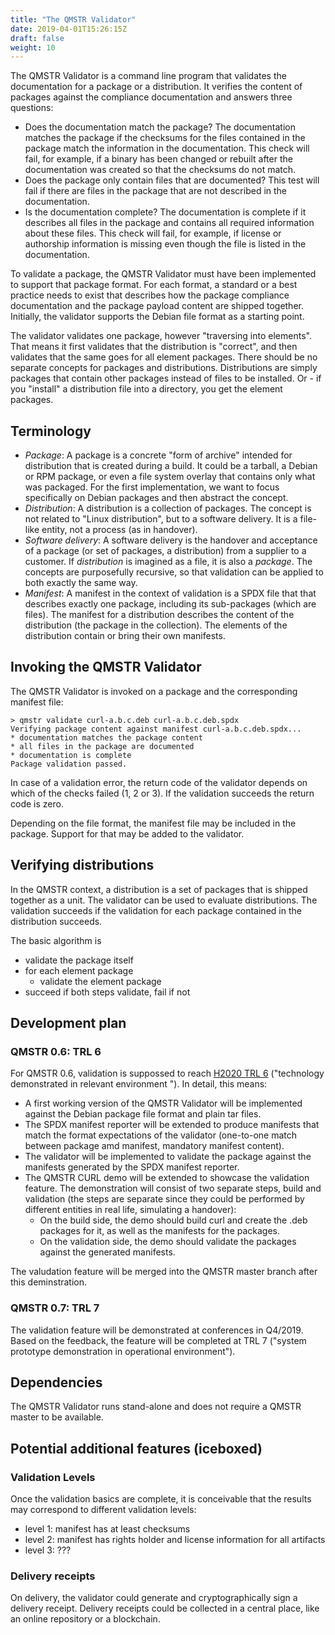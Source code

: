 ```yaml
---
title: "The QMSTR Validator"
date: 2019-04-01T15:26:15Z
draft: false
weight: 10
---
```


The QMSTR Validator is a command line program that validates the
documentation for a package or a distribution. It verifies the content
of packages against the compliance documentation and answers three
questions:

* Does the documentation match the package? The documentation matches
  the package if the checksums for the files contained in the package
  match the information in the documentation. This check will fail,
  for example, if a binary has been changed or rebuilt after the
  documentation was created so that the checksums do not match.
* Does the package only contain files that are documented? This test
  will fail if there are files in the package that are not described
  in the documentation.
* Is the documentation complete? The documentation is complete if it
  describes all files in the package and contains all required
  information about these files. This check will fail, for example,
  if license or authorship information is missing even though the file
  is listed in the documentation.

To validate a package, the QMSTR Validator must have been implemented
to support that package format. For each format, a standard or a best
practice needs to exist that describes how the package compliance
documentation and the package payload content are shipped
together. Initially, the validator supports the Debian file format as
a starting point.

The validator validates one package, however "traversing into elements". That means it first validates that the distribution is "correct", and then validates that the same goes for all element packages. There should be no separate concepts for packages and distributions. Distributions are simply packages that contain other packages instead of files to be installed. Or - if you "install" a distribution file into a directory, you get the element packages.

## Terminology

* *Package*: A package is a concrete "form of archive" intended for distribution that is created during a build. It could be a tarball, a Debian or RPM package, or even a file system overlay that contains only what was packaged. For the first implementation, we want to focus specifically on Debian packages and then abstract the concept.
* *Distribution*: A distribution is a collection of packages. The concept is not related to "Linux distribution", but to a software delivery. It is a file-like entity, not a process (as in handover).
* *Software delivery*: A software delivery is the handover and acceptance of a package (or set of packages, a distribution) from a supplier to a customer. If *distribution* is imagined as a file, it is also a *package*. The concepts are purposefully recursive, so that validation can be applied to both exactly the same way.
* *Manifest*: A manifest in the context of validation is a SPDX file that that describes exactly one package, including its sub-packages (which are files). The manifest for a distribution describes the content of the distribution (the package in the collection). The elements of the distribution contain or bring their own manifests.

## Invoking the QMSTR Validator

The QMSTR Validator is invoked on a package and the corresponding
manifest file:

	> qmstr validate curl-a.b.c.deb curl-a.b.c.deb.spdx
	Verifying package content against manifest curl-a.b.c.deb.spdx...
	* documentation matches the package content
	* all files in the package are documented
	* documentation is complete
	Package validation passed.

In case of a validation error, the return code of the validator
depends on which of the checks failed (1, 2 or 3). If the validation
succeeds the return code is zero.

Depending on the file format, the manifest file may be included in the
package. Support for that may be added to the validator.

## Verifying distributions

In the QMSTR context, a distribution is a set of packages that is
shipped together as a unit. The validator can be used to evaluate
distributions. The validation succeeds if the validation for each
package contained in the distribution succeeds.

The basic algorithm is

* validate the package itself
* for each element package
  * validate the element package
* succeed if both steps validate, fail if not

## Development plan

### QMSTR 0.6: TRL 6

For QMSTR 0.6, validation is suppossed to reach [H2020 TRL 6](https://ec.europa.eu/info/funding-tenders/opportunities/portal/screen/support/faq;keywords=/2890) ("technology demonstrated in relevant environment "). In detail, this means:

* A first working version of the QMSTR Validator will be implemented against the Debian package file format and plain tar files.
* The SPDX manifest reporter will be extended to produce manifests that match the format expectations of the validator (one-to-one match between package amd manifest, mandatory manifest content).
* The validator will be implemented to validate the package against the manifests generated by the SPDX manifest reporter.
* The QMSTR CURL demo will be extended to showcase the validation feature. The demonstration will consist of two separate steps, build and validation (the steps are separate since they could be performed by different entities in real life, simulating a handover):
  * On the build side, the demo should build curl and create the .deb packages for it, as well as the manifests for the packages.
  * On the validation side, the demo should validate the packages against the generated manifests.

The valudation feature will be merged into the QMSTR master branch after this deminstration.

### QMSTR 0.7: TRL 7

The validation feature will be demonstrated at conferences in Q4/2019. Based on the feedback, the feature will be completed at TRL 7 ("system prototype demonstration in operational environment"). 

## Dependencies

The QMSTR Validator runs stand-alone and does not require a QMSTR
master to be available.

## Potential additional features (iceboxed)

### Validation Levels

Once the validation basics are complete, it is conceivable that the results may correspond to different validation levels:

* level 1: manifest has at least checksums
* level 2: manifest has rights holder and license information for all artifacts
* level 3: ???

### Delivery receipts

On delivery, the validator could generate and cryptographically sign a delivery receipt. Delivery receipts could be collected in a central place, like an online repository or a blockchain.
